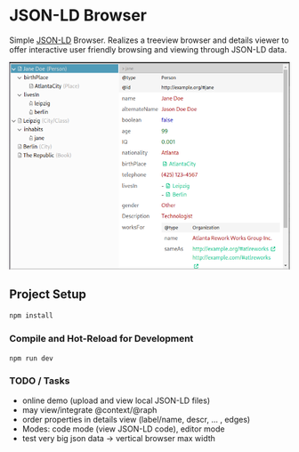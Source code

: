 # JSON-LD Browser

Simple [JSON-LD](https://json-ld.org/) Browser. Realizes a treeview browser and details viewer to offer interactive user friendly browsing and viewing through JSON-LD data.

![](screenshot.png)

## Project Setup

```sh
npm install
```

### Compile and Hot-Reload for Development

```sh
npm run dev
```
<!--
### Compile and Minify for Production

```sh
npm run build
``` -->


### TODO / Tasks

- online demo (upload and view local JSON-LD files)
- may view/integrate @context/@raph
- order properties in details view (label/name, descr, ... , edges)
- Modes: code mode (view JSON-LD code), editor mode
- test very big json data -> vertical browser max width